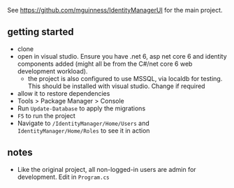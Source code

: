 See https://github.com/mguinness/IdentityManagerUI for the main project.

## getting started

* clone
* open in visual studio. Ensure you have .net 6, asp net core 6 and identity components added (might all be from the C#/net core 6 web development workload).
  * the project is also configured to use MSSQL, via localdb for testing. This should be installed with visual studio. Change if required
* allow it to restore dependencies
* Tools > Package Manager > Console
* Run `Update-Database` to apply the migrations
* `F5` to run the project
* Navigate to `/IdentityManager/Home/Users` and `IdentityManager/Home/Roles` to see it in action

## notes

* Like the original project, all non-logged-in users are admin for development. Edit in `Program.cs`